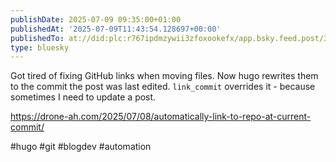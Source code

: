 ```yaml
---
publishDate: 2025-07-09 09:35:00+01:00
publishedAt: '2025-07-09T11:43:54.128697+00:00'
publishedTo: at://did:plc:r767ipdmzywii3zfoxookefx/app.bsky.feed.post/3ltjqfqj3se24
type: bluesky
---
```


Got tired of fixing GitHub links when moving files. Now hugo rewrites them to the commit the post was last edited. `link_commit` overrides it - because sometimes I need to update a post.

https://drone-ah.com/2025/07/08/automatically-link-to-repo-at-current-commit/

#hugo #git #blogdev #automation